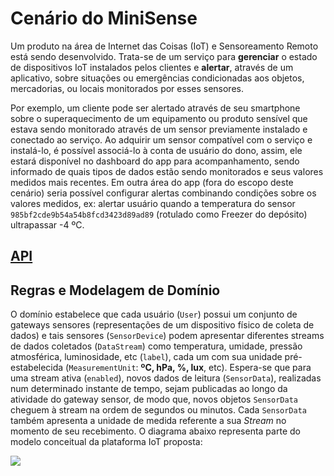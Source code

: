 # Cenário do MiniSense

Um produto na área de Internet das Coisas (IoT) e Sensoreamento Remoto está sendo desenvolvido. Trata-se de um serviço para **gerenciar** o estado de dispositivos IoT instalados pelos clientes e **alertar**, através de um aplicativo, sobre situações ou emergências condicionadas aos objetos, mercadorias, ou locais monitorados por esses sensores.

Por exemplo, um cliente pode ser alertado através de seu smartphone sobre o superaquecimento de um equipamento ou produto sensível que estava sendo monitorado através de um sensor previamente instalado e conectado ao serviço. Ao adquirir um sensor compatível com o serviço e instalá-lo, é possível associá-lo à conta de usuário do dono, assim, ele estará disponível no dashboard do app para acompanhamento, sendo informado de quais tipos de dados estão sendo monitorados e seus valores medidos mais recentes. Em outra área do app (fora do escopo deste cenário) seria possível configurar alertas combinando condições sobre os valores medidos, ex: alertar usuário quando a temperatura do  sensor `985bf2cde9b54a54b8fcd3423d89ad89` (rotulado como Freezer do depósito) ultrapassar -4 ºC.

## [API](https://app.swaggerhub.com/apis/Victor0am/MiniSense/1.0.0)

## Regras e Modelagem de Domínio

O domínio estabelece que cada usuário (`User`) possui um conjunto de gateways sensores (representações de um dispositivo físico de coleta de dados) e tais sensores (`SensorDevice`) podem apresentar diferentes streams de dados coletados (`DataStream`) como temperatura, umidade, pressão atmosférica, luminosidade, etc (`label`), cada um com sua unidade pré-estabelecida (`MeasurementUnit`: **ºC, hPa, %, lux**, etc). Espera-se que para uma stream ativa (`enabled`), novos dados de leitura (`SensorData`), realizadas num determinado instante de tempo, sejam publicadas ao longo da atividade do gateway sensor, de modo que, novos objetos `SensorData` cheguem à stream na ordem de segundos ou minutos. Cada `SensorData` também apresenta a unidade de medida referente a sua *Stream* no momento de seu recebimento. O diagrama abaixo representa parte do modelo conceitual da plataforma IoT proposta:

![](https://hackmd.io/_uploads/SyPYP2DqO.png)

<!--

@startuml
!theme plain
skinparam shadowing false
class User {
 -username : string
 -email : string
}
class SensorDevice {
 -key : string
 -label : string
 -description : string
}
class DataStream {
 -key : string
 -label : string
 -enabled : boolean
}

class MeasurementUnit {
-symbol : string
-description: string
}

class SensorData {
-timestamp : datetime
-value : double
}

User "1" *-> "devices *" SensorDevice : has >
SensorDevice "1" *-> "streams *" DataStream : has >
DataStream "*" -up-> "unit 1" MeasurementUnit
DataStream "1" *-> "*" SensorData : collects >
SensorData "*" -up-> "unit 1" MeasurementUnit
@enduml

-->
